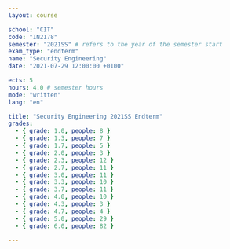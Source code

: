```yaml
---
layout: course

school: "CIT"
code: "IN2178"
semester: "2021SS" # refers to the year of the semester start
exam_type: "endterm"
name: "Security Engineering"
date: "2021-07-29 12:00:00 +0100"

ects: 5
hours: 4.0 # semester hours
mode: "written"
lang: "en"

title: "Security Engineering 2021SS Endterm"
grades:
  - { grade: 1.0, people: 8 }
  - { grade: 1.3, people: 7 }
  - { grade: 1.7, people: 5 }
  - { grade: 2.0, people: 3 }
  - { grade: 2.3, people: 12 }
  - { grade: 2.7, people: 11 }
  - { grade: 3.0, people: 11 }
  - { grade: 3.3, people: 10 }
  - { grade: 3.7, people: 11 }
  - { grade: 4.0, people: 10 }
  - { grade: 4.3, people: 3 }
  - { grade: 4.7, people: 4 }
  - { grade: 5.0, people: 29 }
  - { grade: 6.0, people: 82 }

---
```

